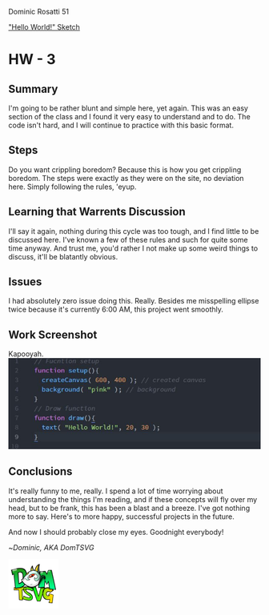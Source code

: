 Dominic Rosatti 51

["Hello World!" Sketch](https://domtsvg.github.io/120-work/hw-3/)

# HW - 3

## Summary

I'm going to be rather blunt and simple here, yet again. This was an easy section of the class and I found it very easy to understand and to do. The code isn't hard, and I will continue to practice with this basic format.

## Steps

Do you want crippling boredom? Because this is how you get crippling boredom. The steps were exactly as they were on the site, no deviation here. Simply following the rules, 'eyup.

## Learning that Warrents Discussion

I'll say it again, nothing during this cycle was too tough, and I find little to be discussed here. I've known a few of these rules and such for quite some time anyway. And trust me, you'd rather I not make up some weird things to discuss, it'll be blatantly obvious.

## Issues

I had absolutely zero issue doing this. Really. Besides me misspelling ellipse twice because it's currently 6:00 AM, this project went smoothly.

 ## Work Screenshot

 Kapooyah.
 ![The raw file. Oh yeah.](raw.jpg)

## Conclusions

It's really funny to me, really. I spend a lot of time worrying about understanding the things I'm reading, and if these concepts will fly over my head, but to be frank, this has been a blast and a breeze. I've got nothing more to say. Here's to more happy, successful projects in the future.

 And now I should probably close my eyes. Goodnight everybody!

 ~*Dominic, AKA DomTSVG*

 ![DomTSVG](icontexttransparentsmol.png)
